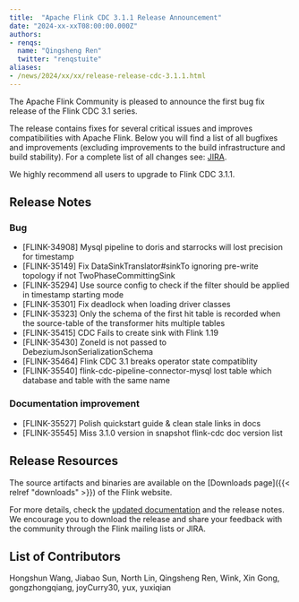 ```yaml
---
title:  "Apache Flink CDC 3.1.1 Release Announcement"
date: "2024-xx-xxT08:00:00.000Z"
authors:
- renqs:
  name: "Qingsheng Ren"
  twitter: "renqstuite"
aliases:
- /news/2024/xx/xx/release-release-cdc-3.1.1.html
---
```

The Apache Flink Community is pleased to announce the first bug fix release of the Flink CDC 3.1 series.

The release contains fixes for several critical issues and improves compatibilities with Apache Flink. Below you will find a list of all bugfixes and improvements (excluding improvements to the build infrastructure and build stability). For a complete list of all changes see:
[JIRA](https://issues.apache.org/jira/secure/ReleaseNote.jspa?projectId=12315522&version=12354763).

We highly recommend all users to upgrade to Flink CDC 3.1.1.

## Release Notes

### Bug
* [FLINK-34908] Mysql pipeline to doris and starrocks will lost precision for timestamp
* [FLINK-35149] Fix DataSinkTranslator#sinkTo ignoring pre-write topology if not TwoPhaseCommittingSink
* [FLINK-35294] Use source config to check if the filter should be applied in timestamp starting mode
* [FLINK-35301] Fix deadlock when loading driver classes
* [FLINK-35323] Only the schema of the first hit table is recorded when the source-table of the transformer hits multiple tables
* [FLINK-35415] CDC Fails to create sink with Flink 1.19
* [FLINK-35430] ZoneId is not passed to DebeziumJsonSerializationSchema
* [FLINK-35464] Flink CDC 3.1 breaks operator state compatiblity
* [FLINK-35540] flink-cdc-pipeline-connector-mysql lost table which database and table with the same name

### Documentation improvement
* [FLINK-35527] Polish quickstart guide & clean stale links in docs
* [FLINK-35545] Miss 3.1.0 version in snapshot flink-cdc doc version list

## Release Resources
The source artifacts and binaries are available on the [Downloads page]({{< relref "downloads" >}}) of the Flink website.

For more details, check the [updated documentation](https://nightlies.apache.org/flink/flink-cdc-docs-release-3.1/) and the release notes. We encourage you to download the release and share your feedback with the community through the Flink mailing lists or JIRA.

## List of Contributors
Hongshun Wang, Jiabao Sun, North Lin, Qingsheng Ren, Wink, Xin Gong, gongzhongqiang, joyCurry30, yux, yuxiqian
